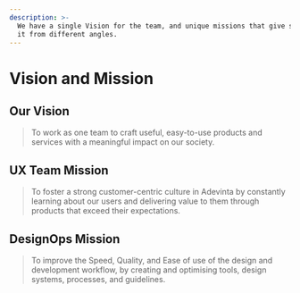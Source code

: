 ```yaml
---
description: >-
  We have a single Vision for the team, and unique missions that give support to
  it from different angles.
---
```


# Vision and Mission

## Our Vision

> To work as one team to craft useful, easy-to-use products and services with a meaningful impact on our society.

## UX Team Mission

> To foster a strong customer-centric culture in Adevinta by constantly learning about our users and delivering value to them through products that exceed their expectations.

## DesignOps Mission

> To improve the Speed, Quality, and Ease of use of the design and development workflow, by creating and optimising tools, design systems, processes, and guidelines.
